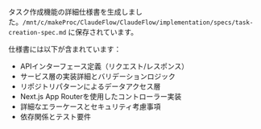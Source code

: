タスク作成機能の詳細仕様書を生成しました。`/mnt/c/makeProc/ClaudeFlow/ClaudeFlow/implementation/specs/task-creation-spec.md` に保存されています。

仕様書には以下が含まれています：
- APIインターフェース定義（リクエスト/レスポンス）
- サービス層の実装詳細とバリデーションロジック
- リポジトリパターンによるデータアクセス層
- Next.js App Routerを使用したコントローラー実装
- 詳細なエラーケースとセキュリティ考慮事項
- 依存関係とテスト要件
